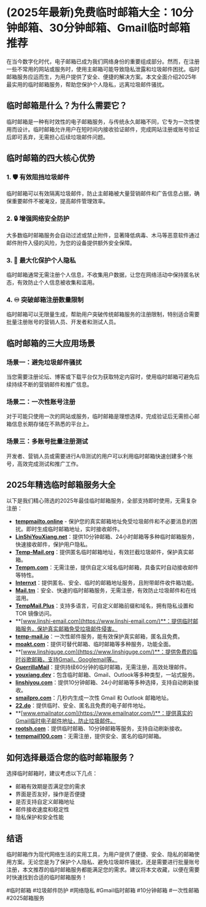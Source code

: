# (2025年最新)免费临时邮箱大全：10分钟邮箱、30分钟邮箱、Gmail临时邮箱推荐

在当今数字化时代，电子邮箱已成为我们网络身份的重要组成部分。然而，在注册一些不常用的网站或服务时，使用主邮箱可能导致隐私泄露和垃圾邮件困扰。临时邮箱服务应运而生，为用户提供了安全、便捷的解决方案。本文全面介绍2025年最实用的临时邮箱服务，帮助您保护个人隐私，远离垃圾邮件骚扰。

## 临时邮箱是什么？为什么需要它？

临时邮箱是一种有时效性的电子邮箱服务，与传统永久邮箱不同，它专为一次性使用而设计。临时邮箱允许用户在短时间内接收验证邮件，完成网站注册或账号验证后即可丢弃，无需担心后续垃圾邮件问题。

## 临时邮箱的四大核心优势

### 1. 🛡️ 有效阻挡垃圾邮件
临时邮箱可以有效隔离垃圾邮件，防止主邮箱被大量营销邮件和广告信息占据，确保重要邮件不被淹没，提高邮件管理效率。

### 2. 🔒 增强网络安全防护
大多数临时邮箱服务会自动过滤或禁止附件，显著降低病毒、木马等恶意软件通过邮件附件入侵的风险，为您的设备提供额外安全保障。

### 3. 👤 最大化保护个人隐私
临时邮箱通常无需注册个人信息，不收集用户数据，让您在网络活动中保持匿名状态，有效防止个人信息被收集和滥用。

### 4. ♾️ 突破邮箱注册数量限制
临时邮箱可以无限量生成，帮助用户突破传统邮箱服务的注册限制，特别适合需要批量注册账号的营销人员、开发者和测试人员。

## 临时邮箱的三大应用场景

### 场景一：避免垃圾邮件骚扰
当您需要注册论坛、博客或下载平台仅为获取特定内容时，使用临时邮箱可避免后续持续不断的营销邮件和推广信息。

### 场景二：一次性账号注册
对于可能只使用一次的网站或服务，临时邮箱是理想选择，完成验证后无需担心邮箱信息长期存储在不熟悉的平台上。

### 场景三：多账号批量注册测试
开发者、营销人员或需要进行A/B测试的用户可以利用临时邮箱快速创建多个账号，高效完成测试和推广工作。

## 2025年精选临时邮箱服务大全

以下是我们精心筛选的2025年最佳临时邮箱服务，全部支持即时使用，无需复杂注册：

*    **[tempmailto.online](https://tempmailto.online/)** - 保护您的真实邮箱地址免受垃圾邮件和不必要消息的困扰。即时生成临时邮箱地址，实时接收邮件。
*   **[LinShiYouXiang.net](https://www.linshiyouxiang.net/)**：提供10分钟邮箱、24小时邮箱等多种临时邮箱服务，快速接收邮件，保护用户隐私。
*   **[Temp-Mail.org](https://temp-mail.org/zh/)**：提供匿名临时邮箱地址，有效拦截垃圾邮件，保护真实邮箱。
*   **[Tempm.com](https://tempm.com/)**：无需注册，提供自定义域名临时邮箱，具备实时自动接收邮件等特性。
*   **[Internxt](https://internxt.com/zh/temporary-email)**：提供匿名、安全、临时的邮箱地址服务，且附带邮件收件箱功能。
*   **[Mail.tm](https://mail.tm/zh/)**：安全、快速的临时邮箱服务，无需注册，有效防止垃圾邮件和在线滥用。
*    **[TempMail.Plus](https://tempmail.plus/zh/)**：支持多语言，可自定义邮箱前缀和域名，拥有隐私设置和 TOR 镜像访问。
*   **[www.linshi-email.com](https://www.linshi-email.com/)**：提供临时邮箱服务，保护真实邮箱免受垃圾邮件侵害。
*   **[temp-mail.io](https://temp-mail.io/zh)**：一次性邮件服务，能有效保护真实邮箱，匿名且免费。
*   **[moakt.com](https://moakt.com/zh)**：提供可替代邮箱、临时邮箱等多种服务，功能全面。
*   **[www.linshiguge.com](https://www.linshiguge.com/)**：提供免费的临时谷歌邮箱，支持Gmail、Googlemail等。
*   **[GuerrillaMail](https://www.guerrillamail.com/zh/)**：提供持续60分钟的临时邮箱，无需注册，高效处理邮件。
*   **[youxiang.dev](https://youxiang.dev/mailbox)**：包含临时邮箱、Gmail、Outlook等多种类型，一站式服务。
*   **[linshiyou.com](https://linshiyou.com/)**：提供10分钟邮箱、24小时邮箱等多种选择，支持自动刷新接收。
*   **[smailpro.com](https://smailpro.com/temporary-email)**：几秒内生成一次性 Gmail 和 Outlook 邮箱地址。
*   **[22.do](https://22.do/)**：提供临时、安全、匿名且免费的电子邮件地址。
*   **[www.emailnator.com](https://www.emailnator.com/)**：提供真实的Gmail临时电子邮件地址，防止垃圾邮件。
*  **[rootsh.com](https://rootsh.com/)**：提供临时邮箱、10分钟邮箱等服务，支持自动刷新接收。
*  **[tempmail100.com](https://tempmail100.com/zh-cn/)**：无需注册，提供安全、匿名的临时邮箱。

## 如何选择最适合您的临时邮箱服务？

选择临时邮箱时，建议考虑以下几点：
- 邮箱有效期是否满足您的需求
- 界面是否友好，操作是否便捷
- 是否支持自定义邮箱地址
- 邮件接收速度和稳定性
- 隐私保护和安全性能

## 结语

临时邮箱作为现代网络生活的实用工具，为用户提供了便捷、安全、隐私的邮箱使用方案。无论您是为了保护个人隐私、避免垃圾邮件骚扰，还是需要进行批量账号注册，本文推荐的临时邮箱服务都能满足您的需求。建议将本文收藏，以便在需要时快速找到合适的临时邮箱服务！

#临时邮箱 #垃圾邮件防护 #网络隐私 #Gmail临时邮箱 #10分钟邮箱 #一次性邮箱 #2025邮箱服务
